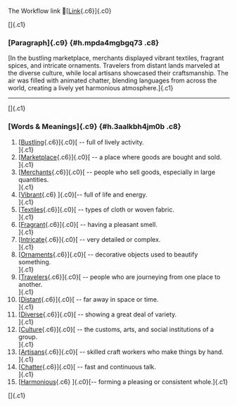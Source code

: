 The Workflow link
👏[[Link](https://www.google.com/url?q=http://www.google.com&sa=D&source=editors&ust=1759440139910768&usg=AOvVaw2SX6FJ1ECC0mspU0YChLHu){.c6}]{.c0}

[]{.c1}

### [Paragraph]{.c9} {#h.mpda4mgbgq73 .c8}

[In the bustling marketplace, merchants displayed vibrant textiles,
fragrant spices, and intricate ornaments. Travelers from distant lands
marveled at the diverse culture, while local artisans showcased their
craftsmanship. The air was filled with animated chatter, blending
languages from across the world, creating a lively yet harmonious
atmosphere.]{.c1}

------------------------------------------------------------------------

[]{.c1}

### [Words & Meanings]{.c9} {#h.3aalkbh4jm0b .c8}

1.  [[Bustling](https://www.google.com/url?q=http://www.google.com&sa=D&source=editors&ust=1759440139911913&usg=AOvVaw3okDybKhtNaRElm_4sGMZr){.c6}]{.c0}[ --
    full of lively activity.\
    ]{.c1}
2.  [[Marketplace](https://www.google.com/url?q=http://www.google.com&sa=D&source=editors&ust=1759440139912130&usg=AOvVaw0fKnPe569oMuS8UxH8wXbT){.c6}]{.c0}[ --
    a place where goods are bought and sold.\
    ]{.c1}
3.  [[Merchants](https://www.google.com/url?q=http://www.google.com&sa=D&source=editors&ust=1759440139912362&usg=AOvVaw2fPCNnYH-Cpgu5joJCmEv6){.c6}]{.c0}[ --
    people who sell goods, especially in large quantities.\
    ]{.c1}
4.  [[Vibrant](https://www.google.com/url?q=http://www.google.com&sa=D&source=editors&ust=1759440139912591&usg=AOvVaw2-Je02iIgaWzmeGh11evLC){.c6}
    ]{.c0}[-- full of life and energy.\
    ]{.c1}
5.  [[Textiles](https://www.google.com/url?q=http://www.google.com&sa=D&source=editors&ust=1759440139912750&usg=AOvVaw15Y5CzhIitLbeKdIbFh7SQ){.c6}]{.c0}[ --
    types of cloth or woven fabric.\
    ]{.c1}
6.  [[Fragrant](https://www.google.com/url?q=http://www.google.com&sa=D&source=editors&ust=1759440139912958&usg=AOvVaw3ZGWY06wmeEKe1zotmpqal){.c6}]{.c0}[ --
    having a pleasant smell.\
    ]{.c1}
7.  [[Intricate](https://www.google.com/url?q=http://www.google.com&sa=D&source=editors&ust=1759440139913180&usg=AOvVaw1ExfMaHZYJT3Mg3jM0Vqxc){.c6}]{.c0}[ --
    very detailed or complex.\
    ]{.c1}
8.  [[Ornaments](https://www.google.com/url?q=http://www.google.com&sa=D&source=editors&ust=1759440139913375&usg=AOvVaw3RGCICXtRoBcZ2QC48Fuwn){.c6}]{.c0}[ --
    decorative objects used to beautify something.\
    ]{.c1}
9.  [[Travelers](https://www.google.com/url?q=http://www.google.com&sa=D&source=editors&ust=1759440139913606&usg=AOvVaw1lSgh1mK56HxFhoPdfcDzd){.c6}]{.c0}[ --
    people who are journeying from one place to another.\
    ]{.c1}
10. [[Distant](https://www.google.com/url?q=http://www.google.com&sa=D&source=editors&ust=1759440139913853&usg=AOvVaw1r3TU8o5UOHyBFsIIZa60s){.c6}]{.c0}[ --
    far away in space or time.\
    ]{.c1}
11. [[Diverse](https://www.google.com/url?q=http://www.google.com&sa=D&source=editors&ust=1759440139914039&usg=AOvVaw2BXsQBaS4nPopOIg6A-3Ch){.c6}]{.c0}[ --
    showing a great deal of variety.\
    ]{.c1}
12. [[Culture](https://www.google.com/url?q=http://www.google.com&sa=D&source=editors&ust=1759440139914257&usg=AOvVaw39j-YSfPSglFuWK5Ophl7X){.c6}]{.c0}[ --
    the customs, arts, and social institutions of a group.\
    ]{.c1}
13. [[Artisans](https://www.google.com/url?q=http://www.google.com&sa=D&source=editors&ust=1759440139914507&usg=AOvVaw1C_VQp7yqu5mVHLXHHv1Ok){.c6}]{.c0}[ --
    skilled craft workers who make things by hand.\
    ]{.c1}
14. [[Chatter](https://www.google.com/url?q=http://www.google.com&sa=D&source=editors&ust=1759440139914809&usg=AOvVaw0IXYIY66xhrieeWSflWcsW){.c6}]{.c0}[ --
    fast and continuous talk.\
    ]{.c1}
15. [[Harmonious](https://www.google.com/url?q=http://www.google.com&sa=D&source=editors&ust=1759440139915002&usg=AOvVaw1R5HD5kG3qluF6Iy4bZaIx){.c6}
    ]{.c0}[-- forming a pleasing or consistent whole.]{.c1}

[]{.c1}
